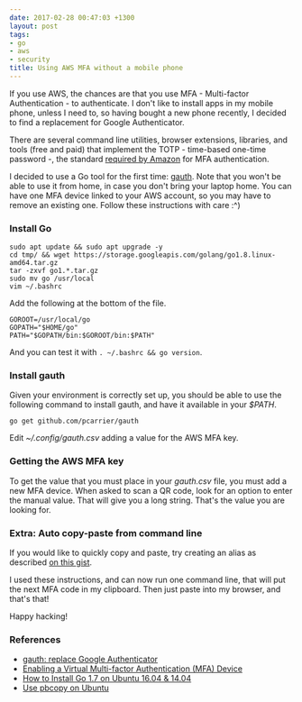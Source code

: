 ```yaml
---
date: 2017-02-28 00:47:03 +1300
layout: post
tags:
- go
- aws
- security
title: Using AWS MFA without a mobile phone
---
```


If you use AWS, the chances are that you use MFA - Multi-factor Authentication - to authenticate.
I don't like to install apps in my mobile phone, unless I need to, so having bought a new phone
recently, I decided to find a replacement for Google Authenticator.

There are several command line utilities, browser extensions, libraries, and tools (free and paid)
that implement the TOTP - time-based one-time password -, the standard
[required by Amazon](http://docs.aws.amazon.com/IAM/latest/UserGuide/id_credentials_mfa_enable_virtual.html)
for MFA authentication.

I decided to use a Go tool for the first time: [gauth](https://github.com/pcarrier/gauth). Note that you
won't be able to use it from home, in case you don't bring your laptop home. You can have one MFA device
linked to your AWS account, so you may have to remove an existing one. Follow these instructions with care :^)

### Install Go

```shell
sudo apt update && sudo apt upgrade -y
cd tmp/ && wget https://storage.googleapis.com/golang/go1.8.linux-amd64.tar.gz
tar -zxvf go1.*.tar.gz
sudo mv go /usr/local
vim ~/.bashrc
```

Add the following at the bottom of the file.

```shell
GOROOT=/usr/local/go
GOPATH="$HOME/go"
PATH="$GOPATH/bin:$GOROOT/bin:$PATH"
```

And you can test it with `. ~/.bashrc && go version`.

### Install gauth

Given your environment is correctly set up, you should be able to use the following command to install
gauth, and have it available in your *$PATH*.

```shell
go get github.com/pcarrier/gauth
```

Edit *~/.config/gauth.csv* adding a value for the AWS MFA key.

### Getting the AWS MFA key

To get the value that you must place in your *gauth.csv* file, you must add a new MFA device. When asked to scan a QR code, look for an option to enter the manual value. That will give you a long string. That's the value you are looking for.

### Extra: Auto copy-paste from command line

If you would like to quickly copy and paste, try creating an alias as described
[on this gist](https://gist.github.com/ehime/9fd8810442daf64686a34f885e18be01).

I used these instructions, and can now run one command line, that will put the next MFA code in my
clipboard. Then just paste into my browser, and that's that!

Happy hacking!

### References

* [gauth: replace Google Authenticator](https://github.com/pcarrier/gauth)
* [Enabling a Virtual Multi-factor Authentication (MFA) Device](http://docs.aws.amazon.com/IAM/latest/UserGuide/id_credentials_mfa_enable_virtual.html)
* [How to Install Go 1.7 on Ubuntu 16.04 & 14.04](http://tecadmin.net/install-go-on-ubuntu/)
* [Use pbcopy on Ubuntu](http://garywoodfine.com/use-pbcopy-on-ubuntu/)
